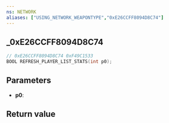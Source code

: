 ```yaml
---
ns: NETWORK
aliases: ["USING_NETWORK_WEAPONTYPE","0xE26CCFF8094D8C74"]
---
```

## _0xE26CCFF8094D8C74

```c
// 0xE26CCFF8094D8C74 0xF49C1533
BOOL REFRESH_PLAYER_LIST_STATS(int p0);
```


## Parameters
* **p0**: 

## Return value
